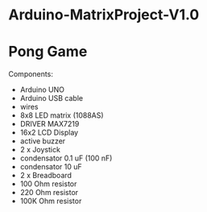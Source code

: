 # Arduino-MatrixProject-V1.0
# Pong Game

Components:
  - Arduino UNO
  - Arduino USB cable
  - wires
  - 8x8 LED matrix (1088AS)
  - DRIVER MAX7219
  - 16x2 LCD Display
  - active buzzer
  - 2 x Joystick
  - condensator 0.1 uF (100 nF)
  - condensator 10 uF
  - 2 x Breadboard
  - 100 Ohm resistor
  - 220 Ohm resistor
  - 100K Ohm resistor
  
  
 
